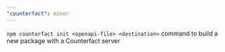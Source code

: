 ```yaml
---
"counterfact": minor
---
```


`npm counterfact init <openapi-file> <destination>` command to build a new package with a Counterfact server
